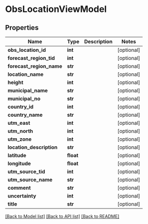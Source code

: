# ObsLocationViewModel

## Properties
Name | Type | Description | Notes
------------ | ------------- | ------------- | -------------
**obs_location_id** | **int** |  | [optional] 
**forecast_region_tid** | **int** |  | [optional] 
**forecast_region_name** | **str** |  | [optional] 
**location_name** | **str** |  | [optional] 
**height** | **int** |  | [optional] 
**municipal_name** | **str** |  | [optional] 
**municipal_no** | **str** |  | [optional] 
**country_id** | **int** |  | [optional] 
**country_name** | **str** |  | [optional] 
**utm_east** | **int** |  | [optional] 
**utm_north** | **int** |  | [optional] 
**utm_zone** | **int** |  | [optional] 
**location_description** | **str** |  | [optional] 
**latitude** | **float** |  | [optional] 
**longitude** | **float** |  | [optional] 
**utm_source_tid** | **int** |  | [optional] 
**utm_source_name** | **str** |  | [optional] 
**comment** | **str** |  | [optional] 
**uncertainty** | **int** |  | [optional] 
**title** | **str** |  | [optional] 

[[Back to Model list]](../README.md#documentation-for-models) [[Back to API list]](../README.md#documentation-for-api-endpoints) [[Back to README]](../README.md)

